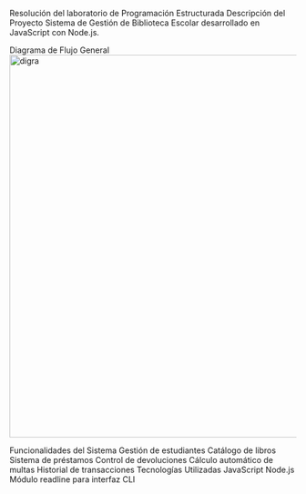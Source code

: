 Resolución del laboratorio de Programación Estructurada
Descripción del Proyecto
Sistema de Gestión de Biblioteca Escolar desarrollado en JavaScript con Node.js.

Diagrama de Flujo General
<img width="1336" height="673" alt="digra" src="https://github.com/user-attachments/assets/ed1ca15d-0d5e-4f3b-bb64-254ecb29a469" />

Funcionalidades del Sistema
Gestión de estudiantes
Catálogo de libros
Sistema de préstamos
Control de devoluciones
Cálculo automático de multas
Historial de transacciones
Tecnologías Utilizadas
JavaScript
Node.js
Módulo readline para interfaz CLI
